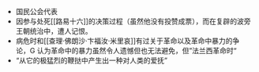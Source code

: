 - 国民公会代表
- 因参与处死[[路易十六]]的决策过程（虽然他没有投赞成票），而在复辟的波旁王朝统治中，遭人记恨。
- 病危时和[[查理·佛朗沙·卞福汝·米里哀]]有过关于革命以及革命中暴力的争论，G 认为革命中的暴力虽然令人遗憾但也无法避免，但”法兰西革命时“
- “从它的极猛烈的鞭挞中产生出一种对人类的爱抚”